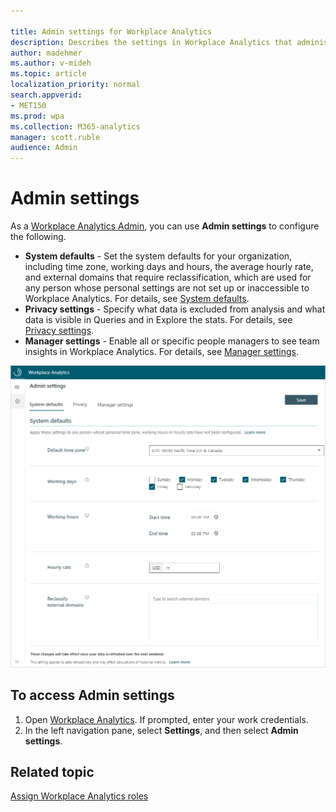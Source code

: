 ```yaml
---

title: Admin settings for Workplace Analytics
description: Describes the settings in Workplace Analytics that administrators configure and edit
author: madehmer
ms.author: v-mideh
ms.topic: article
localization_priority: normal 
search.appverid:
- MET150
ms.prod: wpa
ms.collection: M365-analytics
manager: scott.ruble
audience: Admin
---
```


# Admin settings

As a [Workplace Analytics Admin](settings.md), you can use **Admin settings** to configure the following.

* **System defaults** - Set the system defaults for your organization, including time zone, working days and hours, the average hourly rate, and external domains that require reclassification, which are used for any person whose personal settings are not set up or inaccessible to Workplace Analytics. For details, see [System defaults](system-defaults.md).
* **Privacy settings** - Specify what data is excluded from analysis and what data is visible in Queries and in Explore the stats. For details, see [Privacy settings](privacy-settings.md).
* **Manager settings** - Enable all or specific people managers to see team insights in Workplace Analytics. For details, see [Manager settings](manager-settings.md).

![Admin settings](../images/wpa/use/system-defaults.png)

## To access Admin settings

1. Open [Workplace Analytics](https://workplaceanalytics.office.com). If prompted, enter your work credentials.
2. In the left navigation pane, select **Settings**, and then select **Admin settings**.

## Related topic

[Assign Workplace Analytics roles](../setup/assign-roles-to-wpa-admins.md)
